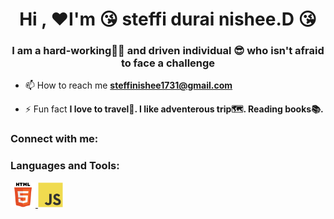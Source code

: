 <h1 align="center">Hi , ❤I'm 😘 steffi durai nishee.D 😘</h1>
<h3 align="center">I am a hard-working🐱‍🚀 and driven individual 😎 who isn't afraid to face a challenge</h3>

- 📫 How to reach me **steffinishee1731@gmail.com**

- ⚡ Fun fact **I love to travel🚓. I like adventerous trip🗺. Reading books📚.**

<h3 align="left">Connect with me:</h3>
<p align="left">
</p>

<h3 align="left">Languages and Tools:</h3>
<p align="left"> <a href="https://www.w3.org/html/" target="_blank" rel="noreferrer"> <img src="https://raw.githubusercontent.com/devicons/devicon/master/icons/html5/html5-original-wordmark.svg" alt="html5" width="40" height="40"/> </a> <a href="https://developer.mozilla.org/en-US/docs/Web/JavaScript" target="_blank" rel="noreferrer"> <img src="https://raw.githubusercontent.com/devicons/devicon/master/icons/javascript/javascript-original.svg" alt="javascript" width="40" height="40"/> </a> </p>
